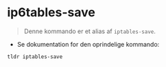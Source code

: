 # ip6tables-save

> Denne kommando er et alias af `iptables-save`.

- Se dokumentation for den oprindelige kommando:

`tldr iptables-save`
